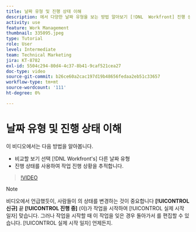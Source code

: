 ```yaml
---
title: 날짜 유형 및 진행 상태 이해
description: 에서 다양한 날짜 유형을 보는 방법 알아보기 [!DNL  Workfront] 진행 상태를 사용하여 작업 진행 상황을 추적할 수 있습니다.
activity: use
feature: Work Management
thumbnail: 335095.jpeg
type: Tutorial
role: User
level: Intermediate
team: Technical Marketing
jira: KT-8782
exl-id: 5504c294-80d4-4c37-8b41-9caf521cea27
doc-type: video
source-git-commit: b26ce60a2cac197d19b48656fedaa2eb51c33657
workflow-type: tm+mt
source-wordcount: '111'
ht-degree: 0%

---
```


# 날짜 유형 및 진행 상태 이해

이 비디오에서는 다음 방법을 알아봅니다.

* 비교할 보기 선택 [!DNL Workfront's] 다른 날짜 유형
* 진행 상태를 사용하여 작업 진행 상황을 추적합니다.

>[!VIDEO](https://video.tv.adobe.com/v/335095/?quality=12&learn=on)

>[!NOTE]
>
>비디오에서 언급했듯이, 사람들이 의 상태를 변경하는 것이 중요합니다 **[!UICONTROL 신규]** 끝 **[!UICONTROL 진행 중]** (이)가 작업을 시작하여 [!UICONTROL 실제 시작 일자] 맞습니다. 그러나 작업을 시작할 때 이 작업을 잊은 경우 돌아가서 를 편집할 수 있습니다. [!UICONTROL 실제 시작 일자] 언제든지.


<!---
Task progress status overview
Definitions for the project, task, and issue dates within Workfront
Project timelines
--->

